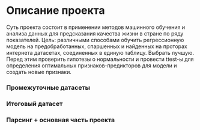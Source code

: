 # Описание проекта
Суть проекта состоит в применении методов машинного обучения и анализа данных для предсказания качества жизни в стране по ряду показателей.
Цель: различными способами обучить регрессионную модель на предобработанных, спаршенных и найденных на проторах интернета датасетах, соединенных в единую таблицу. Выбрать лучшую. 
Перед этим проверить гипотезы о нормальности и провести ttest-ы для определения оптимальных признаков-предикторов для модели и создать новые признаки.

### Промежуточные датасеты


### Итоговый датасет

### Парсинг + основная часть проекта
